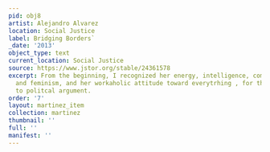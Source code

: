 ```yaml
---
pid: obj8
artist: Alejandro Alvarez
location: Social Justice
label: Bridging Borders`
_date: '2013'
object_type: text
current_location: Social Justice
source: https://www.jstor.org/stable/24361578
excerpt: From the beginning, I recognized her energy, intelligence, commitemnt, militancy,
  and feminism, and her workaholic attitude toward everytrhing , for the written word
  to politcal argument.
order: '7'
layout: martinez_item
collection: martinez
thumbnail: ''
full: ''
manifest: ''
---
```

